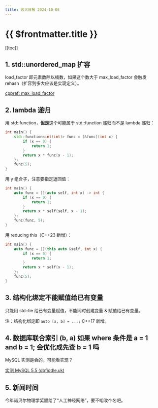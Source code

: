 ```yaml
---
title: 败犬日报 2024-10-08
---
```


# {{ $frontmatter.title }}

[[toc]]

## 1. std::unordered_map 扩容

load_factor 即元素数除以桶数，如果这个数大于 max_load_factor 会触发 rehash（扩容到多大应该是实现定义）。

[cppref: max_load_factor](https://en.cppreference.com/w/cpp/container/unordered_map/max_load_factor)

## 2. lambda 递归

用 std::function，**但是**这个可能属于 std::function 递归而不是 lambda 递归：

```cpp
int main() {
    std::function<int(int)> func = [&func](int x) {
        if (x == 0) {
            return 1;
        }
        return x * func(x - 1);
    };
    func(5);
}
```

用 y 组合子，注意要指定返回值：

```cpp
int main() {
    auto func = [](auto self, int x) -> int {
        if (x == 0) {
            return 1;
        }
        return x * self(self, x - 1);
    };
    func(func, 5);
}
```

用 reducing this（C++23 新增）：

```cpp
int main() {
    auto func = [](this auto &self, int x) {
        if (x == 0) {
            return 1;
        }
        return x * self(x - 1);
    };
    func(5);
}
```

## 3. 结构化绑定不能赋值给已有变量

只能用 std::tie 给已有变量赋值，不能同时创建变量 & 赋值给已有变量。

注：结构化绑定即 `auto [a, b] = ...;` C++17 新增。

## 4. 数据库联合索引 (b, a) 如果 where 条件是 a = 1 and b = 1; 会优化成先查 b = 1 吗

MySQL 实测是会的。可能看实现？

[实测 MySQL 5.5 (dbfiddle.uk)](https://dbfiddle.uk/AO5ASZxF)

## 5. 新闻时间

今年诺贝尔物理学奖颁给了“人工神经网络”，要不咱改个名吧。
